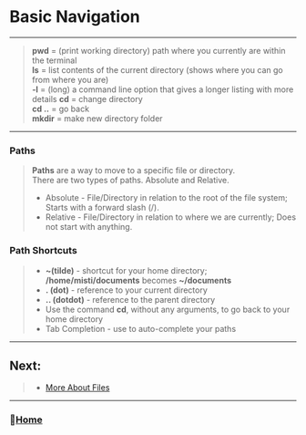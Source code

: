 # Basic Navigation

_____

> **pwd** = (print working directory) path where you currently are within the terminal <br>
> **ls** = list contents of the current directory (shows where you can go from where you are) <br>
> **-l** = (long) a command line option that gives a longer listing with more details
> **cd** = change directory <br>
> **cd ..** = go back <br>
> **mkdir** = make new directory folder <br>

_____

### Paths

> **Paths** are a way to move to a specific file or directory. <br>
> There are two types of paths. Absolute and Relative. 
> * Absolute - File/Directory in relation to the root of the file system; Starts with a forward slash (/).
> * Relative - File/Directory in relation to where we are currently; Does not start with anything. 

### Path Shortcuts 

> * **~(tilde)** - shortcut for your home directory; **/home/misti/documents** becomes **~/documents**
> * **. (dot)** - reference to your current directory
> * **.. (dotdot)** -  reference to the parent directory
> * Use the command **cd**, without any arguments, to go back to your home directory 
> * Tab Completion - use to auto-complete your paths  
_____

## Next: 
  
> * [More About Files](/moreaboutfiles.md)

_____

### 🏡[Home](/README.md)
